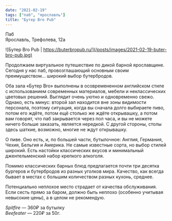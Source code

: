 ```yaml
---
date: "2021-02-19"
tags: ["паб", "ярославль"]
title: "Бутер Bro Pub"
---
```


Паб\
Ярославль, Трефолева, 12а

![Бутер Bro Pub | https://buterbropub.ru/](/posts/images/2021-02-19-buter-bro-pub.jpg)


Продолжаем виртуальное путешествие по дикой барной ярославщине. Сегодня у нас паб, провозглашающий основным своим преимуществом… широкий выбор бутербродов.

<!--more-->

Оба зала «Бутер Bro» выполнены в осовремененном английском стиле с использованием современных материалов, мебели и неклассических цветовых решений. Выглядит очень уютно и одновременно свежо. Однако, есть минус: второй зал находится вне зоны видимости персонала, поэтому ситуация, когда вы сначала долго выбираете пиво, потом его ждёте, потом ещё столько же ждёте открывашку, а потом вам говорят, что паб закрывается через пол часа, и вы не можете ничего больше заказать, является нередкой. С другой стороны, столы здесь шаткие, возможно, многие не ждут открывашку. 

О пиве. Оно есть, и, по большей части, бутылочное: Англия, Германия, Чехия, Бельгия и Америка. Не самые известные сорта, но выбор стилей широкий. Есть настойки классических вкусов и минимальный джентельменский набор крепкого алкоголя.

Помимо классических барных блюд предлагается почти три десятка бургеров и бутербродов из разных уголков мира. Качество, как всегда бывает в местах с большим количеством разных кухонь, среднее. 

Потенциально неплохое место страдает от качества обслуживания. Если сесть прямо за баром, должно быть неплохо (особенно учитывая невысокие цены), а в целом не рекомендую.


_Spitfire_ — 360₽ за бутылку\
_Beefeater_ — 220₽ за 50г.